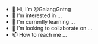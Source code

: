 - 👋 Hi, I’m @GalangGntng
- 👀 I’m interested in ...
- 🌱 I’m currently learning ...
- 💞️ I’m looking to collaborate on ...
- 📫 How to reach me ...

<!---
GalangGntng/GalangGntng is a ✨ special ✨ repository because its `README.md` (this file) appears on your GitHub profile.
You can click the Preview link to take a look at your changes.
--->

